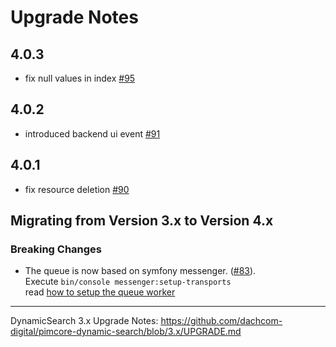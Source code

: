 # Upgrade Notes

## 4.0.3
- fix null values in index [#95](https://github.com/dachcom-digital/pimcore-dynamic-search/pull/95)
## 4.0.2
- introduced backend ui event [#91](https://github.com/dachcom-digital/pimcore-dynamic-search/pull/91)
## 4.0.1
- fix resource deletion [#90](https://github.com/dachcom-digital/pimcore-dynamic-search/pull/90)

## Migrating from Version 3.x to Version 4.x

### Breaking Changes 
- The queue is now based on symfony messenger. ([#83](https://github.com/dachcom-digital/pimcore-dynamic-search/issues/83)).   
  Execute `bin/console messenger:setup-transports`  
  read [how to setup the queue worker](docs/01_DispatchWorkflow.md#queue-worker)

***

DynamicSearch 3.x Upgrade Notes: https://github.com/dachcom-digital/pimcore-dynamic-search/blob/3.x/UPGRADE.md
